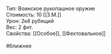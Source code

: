 Тип: Воинское рукопашное оружие<br>
Стоимость: 10 [[З.М.]]<br>
Урон: 2к4 рубящий<br>
Вес: 2 фнт.<br>
Свойства: [[Особое]], [[Фехтовальное]]<br>
<br>
#ближнее